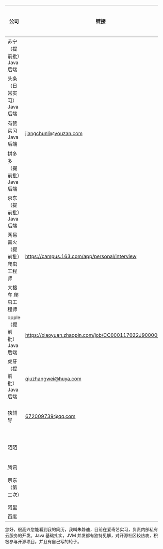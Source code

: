 | 公司                         | 链接                                                     | 投递时间 | 是否已投 | 一面     | 二面     | 三面 |
| ---------------------------- | -------------------------------------------------------- | -------- | -------- | -------- | -------- | ---- |
| 苏宁（提前批）Java 后端      |                                                          | 7月3日   | 邮箱投递 |          |          |      |
| 头条（日常实习）Java 后端    |                                                          | 7月1日   | 学长推荐 | 7/10     | 7/14已挂 |      |
| 有赞  实习 Java 后端         | jiangchunli@youzan.com                                   | 6月28日  | 邮箱投递 | 7/5 已挂 |          |      |
| 拼多多（提前批）Java 后端    |                                                          | 7月3日   | 邮箱投递 |          |          |      |
| 京东（提前批）Java 后端      |                                                          | 7月3日   | 邮箱投递 |          |          |      |
| 网易雷火（提前批）爬虫工程师 | https://campus.163.com/app/personal/interview            | 7月5日   | 朋友推荐 | 已网申   |          |      |
| 大搜车 爬虫工程师            |                                                          | 7月5日   | 朋友推荐 |          |          |      |
| opple（提前批） Java 后端    | https://xiaoyuan.zhaopin.com/job/CC000117022J90000063000 | 7月5日   | 官网申请 |          |          |      |
| 虎牙 （提前批） Java 后端    | qiuzhangwei@huya.com                                     | 7月5日   | 邮箱投递 |          |          |      |
| 猿辅导                       | 672009739@qq.com                                         | 7月15日  | 邮箱投递 |          |          |      |
| 陌陌                         |                                                          | 7月15日  | 官网申请 |          |          |      |
| 腾讯                         |                                                          |          |          |          |          |      |
| 京东（第二次）               |                                                          | 7月23日  | 官网投递 |          |          |      |
| 阿里                         |                                                          |          |          |          |          |      |
| 百度                         |                                                          |          |          |          |          |      |



您好，很高兴您能看到我的简历，我叫朱静迪，目前在爱奇艺实习，负责内部私有云服务的开发。Java 基础扎实，JVM 并发都有独特见解，对开源社区较热衷，积极参与开源项目，并且有自己写的轮子。


